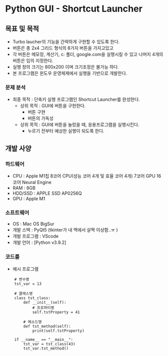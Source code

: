 # Python GUI - Shortcut Launcher

## 목표 및 목적
* Turbo laucher의 기능을 간략하게 구현할 수 있도록 한다.
* 버튼은 총 2x4 그리드 형식의 8가지 버튼을 가지고있고 
* 각 버튼은 메모장, 계산기, c: 폴더, google.com을 실행시킬 수 있고 나머지 4개의 버튼은 임의 지정한다.
* 실행 창의 크기는 800x200 이며 크기조정은 불가능 하다.
* 본 프로그램은 윈도우 운영체제에서 실행을 기반으로 개발한다.
### 문제 분석
  
* 최종 목적 : 단축키 실행 프로그램인 Shortcut Launcher를 완성한다.
    * 상위 목적 : GUI에 버튼을 구현한다.
        * 버튼 구현
        * 버튼의 가독성
    * 상위 목적 : GUI에 버튼을 눌렀을 때, 응용프로그램을 실행시킨다.
        * 누르기 전부터 예상한 실행이 되도록 한다.

## 개발 사양

### 하드웨어
* CPU : Apple M1칩 8코어 CPU(성능 코어 4개 및 효율 코어 4개) 7코어 GPU 16코어 Neural Engine
* RAM : 8GB
* HDD/SSD : APPLE SSD AP0256Q
* GPU : Apple M1

### 소프트웨어
* OS : Mac OS BigSur
* 개발 스택 : PyQt5 (tkinter가 내 맥에서 살짝 이상함..ㅠ )
* 개발 프로그램 : VScode 
* 개발 언어 : [Python v3.9.2]

### 코드룰
* 예시 프로그램

```
    # 변수명
    tst_var = 13

    # 클래스명
    class tst_class:
        def __init__(self):
            # 프로퍼티명
            self.tstProperty = 41

        # 메소드명
        def tst_method(self):
            print(self.tstProperty)
    
    if __name__ == "__main__":
        tst_var = tst_class(43)
        tst_var.tst_method()
```

  
